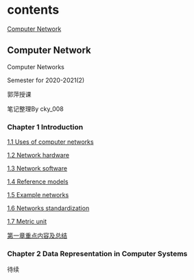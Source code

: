 # contents
[Computer Network](#computer-network)

## Computer Network
Computer Networks

Semester for 2020-2021(2)

郭萍授课

笔记整理By cky_008

### Chapter 1 Introduction
[1.1 Uses of computer networks](https://github.com/cky008/note-nuist/blob/main/computer_network/1.1_Uses_of_Computer_Networks.md)

[1.2 Network hardware](https://github.com/cky008/note-nuist/blob/main/computer_network/1.2_Network_Hardware.md)

[1.3 Network software](https://github.com/cky008/note-nuist/blob/main/computer_network/1.3_Network_Software.md)

[1.4 Reference models](https://github.com/cky008/note-nuist/blob/main/computer_network/1.4_Reference_Models_%E9%87%8D%E7%82%B9_.md)

[1.5 Example networks](https://github.com/cky008/note-nuist/blob/main/computer_network/1.5_Example_Networks.md)

[1.6 Networks standardization](https://github.com/cky008/note-nuist/blob/main/computer_network/1.6_Network_Standardization_%E4%BA%86%E8%A7%A3.md)

[1.7 Metric unit](https://github.com/cky008/note-nuist/blob/main/computer_network/1.7_Metric_Units.md)

[第一章重点内容及总结](https://github.com/cky008/note-nuist/blob/main/computer_network/1_%E9%87%8D%E7%82%B9%E5%86%85%E5%AE%B9.md)
### Chapter 2 Data Representation in Computer Systems
待续
